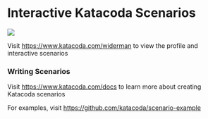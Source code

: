 # Interactive Katacoda Scenarios

[![](http://shields.katacoda.com/katacoda/widerman/count.svg)](https://www.katacoda.com/widerman "Get your profile on Katacoda.com")

Visit https://www.katacoda.com/widerman to view the profile and interactive scenarios

### Writing Scenarios
Visit https://www.katacoda.com/docs to learn more about creating Katacoda scenarios

For examples, visit https://github.com/katacoda/scenario-example
